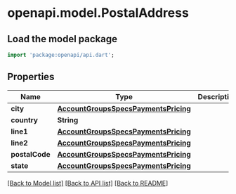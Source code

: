 # openapi.model.PostalAddress

## Load the model package
```dart
import 'package:openapi/api.dart';
```

## Properties
Name | Type | Description | Notes
------------ | ------------- | ------------- | -------------
**city** | [**AccountGroupsSpecsPaymentsPricing**](AccountGroupsSpecsPaymentsPricing.md) |  | [optional] 
**country** | **String** |  | 
**line1** | [**AccountGroupsSpecsPaymentsPricing**](AccountGroupsSpecsPaymentsPricing.md) |  | [optional] 
**line2** | [**AccountGroupsSpecsPaymentsPricing**](AccountGroupsSpecsPaymentsPricing.md) |  | [optional] 
**postalCode** | [**AccountGroupsSpecsPaymentsPricing**](AccountGroupsSpecsPaymentsPricing.md) |  | [optional] 
**state** | [**AccountGroupsSpecsPaymentsPricing**](AccountGroupsSpecsPaymentsPricing.md) |  | [optional] 

[[Back to Model list]](../README.md#documentation-for-models) [[Back to API list]](../README.md#documentation-for-api-endpoints) [[Back to README]](../README.md)


